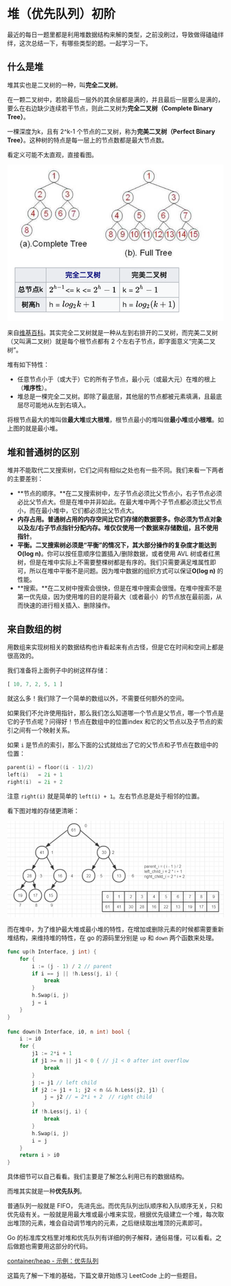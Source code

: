 # 堆（优先队列）初阶

最近的每日一题里都是利用堆数据结构来解的类型，之前没刷过，导致做得磕磕绊绊，这次总结一下，有哪些类型的题。一起学习一下。

## 什么是堆

堆其实也是二叉树的一种，叫**完全二叉树**。

在一颗二叉树中，若除最后一层外的其余层都是满的，并且最后一层要么是满的，要么在右边缺少连续若干节点，则此二叉树为**完全二叉树（Complete Binary Tree）**。

一棵深度为k，且有 2^k-1 个节点的二叉树，称为**完美二叉树（Perfect Binary Tree）**。这种树的特点是每一层上的节点数都是最大节点数。

看定义可能不太直观，直接看图。

<img src="../../../.gitbook/assets/heap_1.png" alt="heap_1"  />

来自[维基百科](https://zh.wikipedia.org/wiki/%E4%BA%8C%E5%8F%89%E6%A0%91#%E5%AE%8C%E5%85%A8%E4%BA%8C%E5%8F%89%E6%A0%91)。其实完全二叉树就是一种从左到右排开的二叉树，而完美二叉树（又叫满二叉树）就是每个根节点都有 2 个左右子节点，即字面意义“完美二叉树”。

堆有如下特性：

* 任意节点小于（或大于）它的所有子节点，最小元（或最大元）在堆的根上（**堆序性**）。
* 堆总是一棵完全二叉树。即除了最底层，其他层的节点都被元素填满，且最底层尽可能地从左到右填入。

将根节点最大的堆叫做**最大堆**或**大根堆**，根节点最小的堆叫做**最小堆**或**小根堆**。如上图的就是最小堆。

## 堆和普通树的区别

堆并不能取代二叉搜索树，它们之间有相似之处也有一些不同。我们来看一下两者的主要差别：

* **节点的顺序。**在二叉搜索树中，左子节点必须比父节点小，右子节点必须必比父节点大。但是在堆中并非如此。在最大堆中两个子节点都必须比父节点小，而在最小堆中，它们都必须比父节点大。
* **内存占用。普通树占用的内存空间比它们存储的数据要多。你必须为节点对象以及左/右子节点指针分配内存。堆仅仅使用一个数据来存储数组，且不使用指针**。
* **平衡。二叉搜索树必须是“平衡”的情况下，其大部分操作的复杂度才能达到O(log n)**。你可以按任意顺序位置插入/删除数据，或者使用 AVL 树或者红黑树，但是在堆中实际上不需要整棵树都是有序的。我们只需要满足堆属性即可，所以在堆中平衡不是问题。因为堆中数据的组织方式可以保证**O(log n)** 的性能。
* **搜索。**在二叉树中搜索会很快，但是在堆中搜索会很慢。在堆中搜索不是第一优先级，因为使用堆的目的是将最大（或者最小）的节点放在最前面，从而快速的进行相关插入、删除操作。

## 来自数组的树

用数组来实现树相关的数据结构也许看起来有点古怪，但是它在时间和空间上都是很高效的。

我们准备将上面例子中的树这样存储：

```javascript
[ 10, 7, 2, 5, 1 ]
```

就这么多！我们除了一个简单的数组以外，不需要任何额外的空间。

如果我们不允许使用指针，那么我们怎么知道哪一个节点是父节点，哪一个节点是它的子节点呢？问得好！节点在数组中的位置index 和它的父节点以及子节点的索引之间有一个映射关系。

如果 `i` 是节点的索引，那么下面的公式就给出了它的父节点和子节点在数组中的位置：

```go
parent(i) = floor((i - 1)/2)
left(i)   = 2i + 1
right(i)  = 2i + 2
```

注意 `right(i)` 就是简单的 `left(i) + 1`。左右节点总是处于相邻的位置。

看下图对堆的存储更清晰：

<img src="../../../.gitbook/assets/heap_2.png" alt="heap_2"  />

而在堆中，为了维护最大堆或最小堆的特性，在增加或删除元素的时候都需要重新堆结构，来维持堆的特性，在 go 的源码里分别是 `up` 和 `down` 两个函数来处理。

```go
func up(h Interface, j int) {
    for {
        i := (j - 1) / 2 // parent
        if i == j || !h.Less(j, i) {
            break
        }
        h.Swap(i, j)
        j = i
    }
}

func down(h Interface, i0, n int) bool {
    i := i0
    for {
        j1 := 2*i + 1
        if j1 >= n || j1 < 0 { // j1 < 0 after int overflow
            break
        }
        j := j1 // left child
        if j2 := j1 + 1; j2 < n && h.Less(j2, j1) {
            j = j2 // = 2*i + 2  // right child
        }
        if !h.Less(j, i) {
            break
        }
        h.Swap(i, j)
        i = j
    }
    return i > i0
}
```

具体细节可以自己看看。我们主要是了解怎么利用已有的数据结构。

而堆其实就是一种**优先队列**。

普通队列一般就是 FIFO， 先进先出。而优先队列出队顺序和入队顺序无关，只和优先级有关。一般就是用最大堆或最小堆来实现，根据优先级建立一个堆，每次取出堆顶的元素，堆会自动调节堆内的元素，之后继续取出堆顶的元素即可。

Go 的标准库文档里对堆和优先队列有详细的例子解释，通俗易懂，可以看看。之后做题也需要用这部分的代码。

[container/heap - 示例：优先队列](http://cngolib.com/container-heap.html)

这篇先了解一下堆的基础，下篇文章开始练习 LeetCode 上的一些题目。

